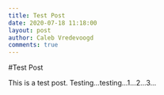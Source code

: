 ```yaml
---
title: Test Post
date: 2020-07-18 11:18:00
layout: post
author: Caleb Vredevoogd
comments: true
---
```


#Test Post

This is a test post. Testing...testing...1...2...3...
